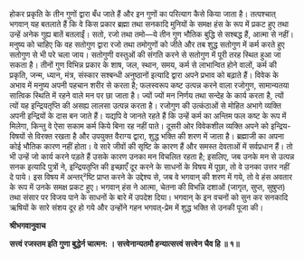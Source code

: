 होकर प्रकृति के तीन गुणों द्वारा बँध जाते हैं और इन गुणों का परित्याग कैसे किया जाता है। तत्पश्चात् भगवान् यह बतलाते हैं कि वे किस प्रकार ब्रह्मा तथा सनकादि मुनियों के समक्ष हंस के रूप में प्रकट हुए तथा उन्हें अनेक गुह्य बातें बतलाईं। सतो, रजो तथा तमो—ये तीन गुण भौतिक बुद्धि से सश्बद्ध हैं, आत्मा से नहीं। मनुष्य को चाहिए कि वह सतोगुण द्वारा रजो तथा तमोगुणों को जीते और तब शुद्ध सतोगुण में कर्म करते हुए सतोगुण से भी परे चला जाय। सतोगुणी वस्तुओं की संगति करने से सतोगुण में पूरी तरह स्थित हुआ जा सकता है। तीनों गुण विभिन्न प्रकार के शाष, जल, स्थान, समय, कर्म से लाभान्वित होने वालों, कर्म की प्रकृति, जन्म, ध्यान, मंत्र, संस्कार सश्बन्धी अनुष्ठानों इत्यादि द्वारा अपने प्रभाव को बढ़ाते हैं। विवेक के अभाव में मनुष्य अपनी पहचान शरीर से करता है; फलस्वरूप कष्ट उत्पन्न करने वाला रजोगुण, सामान्यतया सात्विक स्थिति में रहने वाले मन पर छा जाता है। ज्यों ज्यों मन निर्णय तथा सन्देह के कार्य करता है, त्यों त्यों यह इन्द्रियतृप्ति की असह्य लालसा उत्पन्न करता है। रजोगुण की उत्कंठाओं से मोहित अभागे व्यक्ति अपनी इन्द्रियों के दास बन जाते हैं। यद्यपि वे जानते रहते हैं कि उन्हें कर्म का अन्तिम फल कष्ट के रूप में मिलेगा, किन्तु वे ऐसा सकाम कर्म किये बिना रह नहीं पाते। दूसरी ओर विवेकशील व्यक्ति अपने को इन्द्रिय-विषयों से विरक्त रखता है और उपयुक्त वैराग्य द्वारा, शुद्ध भक्ति की शरण में जाता है। ब्रह्माजी का अपना कोई भौतिक कारण नहीं होता। वे सारे जीवों की सृष्टि के कारण हैं और समस्त देवताओं में सर्वप्रधान हैं। तो भी उन्हें जो कार्य करने पड़ते हैं उसके कारण उनका मन विचलित रहता है; इसलिए, जब उनके मन से उत्पन्न सनक इत्यादि पुत्रों ने, इन्द्रियतृप्ति की इच्छाएँ दूर करने के साधनों के विषय में पूछा, तो वे उनका उत्तर नहीं दे पाये। इस विषय में अन्तर्²ष्टि प्राप्त करने के उद्देश्य से, जब वे भगवान् की शरण में गये, तो वे हंस अवतार के रूप में उनके समक्ष प्रकट हुए। भगवान् हंस ने आत्मा, चेतना की विभन्नि दशाओं (जागृत, सुप्त, सुषुप्त) तथा संसार पर विजय पाने के साधनों के बारे में उपदेश दिया। भगवान् के इन वचनों को सुन कर सनकादि ऋषियों के सारे संशय दूर हो गये और उन्होंने गहन भगवत्-प्रेम में शुद्ध भक्ति से उनकी पूजा की।  

**श्रीभगवानुवाच** 

**सत्त्वं रजस्तम इति गुणा बुद्धेर्न चात्मन: ।** **सत्त्वेनान्यतमौ हन्यात्सत्त्वं सत्त्वेन चैव हि ॥ १॥** 